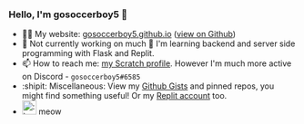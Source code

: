 ### Hello, I'm gosoccerboy5 👋

- 👨‍💻 My website: [gosoccerboy5.github.io](//gosoccerboy5.github.io) ([view on Github](//github.com/gosoccerboy5/gosoccerboy5.github.io))
- 🔭 Not currently working on much 🙂 I'm learning backend and server side programming with Flask and Replit.
- 📫 How to reach me: [my Scratch profile](https://scratch.mit.edu/users/gosoccerboy5). However I'm much more active on Discord - `gosoccerboy5#6585`
- :shipit: Miscellaneous: View my <a href="//gist.github.com/gosoccerboy5" target="_blank">Github Gists</a> and pinned repos, you might find something useful! Or my <a href="https://replit.com/@gosoccerboy5">Replit account</a> too.
- <img src="https://raw.githubusercontent.com/gosoccerboy5/gosoccerboy5.github.io/3deab9880fec886abe2e55fcdb43bee838820ea4/resources/cat-head.svg" alt=":)" width="25"/> meow
